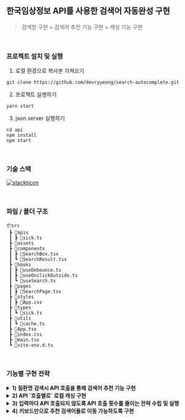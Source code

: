 ## 한국임상정보 API를 사용한 검색어 자동완성 구현
> 검색창 구현 + 검색어 추천 기능 구현 + 캐싱 기능 구현

<br/>

### 프로젝트 설치 및 실행

1. 로컬 환경으로 복사본 가져오기
```
git clone https://github.com/devryyeong/search-autocomplete.git
```

2. 프로젝트 실행하기

```
yarn start
```

3. json server 실행하기

```
cd api
npm install
npm start

```

<br/>

### 기술 스택
[![stackticon](https://firebasestorage.googleapis.com/v0/b/stackticon-81399.appspot.com/o/images%2F1695361610335?alt=media&token=fe507738-09ea-43bf-b234-beb6b5009a31)](https://github.com/msdio/stackticon)

<br/>

### 파일 / 폴더 구조
```
📦src
 ┣ 📂apis
 ┃ ┣ 📜sick.ts
 ┣ 📂assets
 ┣ 📂components
 ┃ ┣ 📜SearchBox.tsx
 ┃ ┗ 📜SearchResult.tsx
 ┣ 📂hooks
 ┃ ┣ 📜useDebounce.ts
 ┃ ┣ 📜useOnclickOutside.ts
 ┃ ┗ 📜useSearch.ts
 ┣ 📂pages
 ┃ ┣ 📜SearchPage.tsx
 ┣ 📂styles
 ┃ ┣ 📜App.css
 ┣ 📂types
 ┃ ┗ 📜sick.ts
 ┣ 📂utils
 ┃ ┗ 📜cache.ts
 ┣ 📜App.tsx
 ┣ 📜index.css
 ┣ 📜main.tsx
 ┗ 📜vite-env.d.ts
```

<br/>

### 기능별 구현 전략
<details>
  <summary><b>1) 질환명 검색시 API 호출을 통해 검색어 추천 기능 구현</b></summary>

  - input field 값으로 API 요청시 qeury string으로 넣어 string이 포함하는 `sick data list`를 배열 형태로 얻는다.
    -  useState, onChange를 활용한 controlled 방식으로 input field 값을 얻는다.
    - API 요청하기 위한 비즈니스 로직을 구현하여 `sick data list`를 배열 형태로 얻는다.
- `SearchInput`, `SearchBox`, `useSearch` hook을 사용해 얻어낸 `sick data list`를 배열로 나열한다.
    - 추가적으로 'x'버튼을 클릭해 input field 값을 빈 문자열로 초기화하도록 구현했다.
    - `useOnclickOutside` hook을 구현해 검색창 바깥을 클릭했을 때 추천 리스트를 숨기도록 구현했다.

</details>

<details>
  <summary><b>2) API `호출별로` 로컬 캐싱 구현</b></summary>

  - cacheStorage를 활용하여 서버 데이터를 캐시로 저장하고, 필요할 때 지정된 데이터를 반환하여 서버 부하를 줄이는 방식을 택했다.
  - cacheStorage는 Response 객체를 저장하는데, AxiosResponse 객체는 저장할 수 없으므로 data만 추출하여 생성자 Response로 Response 객체를 만들어 저장했다.
    - Response 객체 대신 URI를 통해 Response 객체로 변환하여 저장할 수 있지만, URI에는 `BASE_URL`과 `pathname`이 있고, `BASE_URL`을 중복해서 사용하는 것을 줄이고자 axios instance에 등록했기 때문에 Response 생성자 함수를 사용했다.
  - cacheStorage에 Response 객체를 저장할 때 put 메서드를 이용해 추가 또는 기존 Response를 덮어씌웠다.

</details>

<details>
  <summary><b>3) 입력마다 API 호출되지 않도록 API 호출 횟수를 줄이는 전략 수립 및 실행</b></summary>
  
  - 입력마다 `onChange` 이벤트 핸들러 함수가 호출되어 `input field` 값이 업데이트된다.
  - `input field` 값이 변경될 때마다 과도한 API 호출을 하게 되는 이슈가 있다.
  - 입력이 종료되는 시점에 API 호출을 하는 `debounce` 프로그래밍 기법을 사용했다.
    - `onChange`에 `debounce`를 적용할 경우, 키보드 입력이 종료될 때 사용자의 화면에 입력값이 표시되어 사용자 경험에 악영향을 줄 수 있다.
    - `onChange`로 input field 값이 변경될 때, 입력이 종료되면 요청할 수 있도록 `debouncedValue`를 반환하는 `useDebounce` hook을 구현했다.
    - 결과적으로 딜레이가 걸린 `debouncedValue`가 변경되면 `debouncedValue`로 API 요청을 보내 과도한 API 호출을 방지할 수 있도록 했다.
  
</details>

<details>
  <summary><b>4) 키보드만으로 추천 검색어들로 이동 가능하도록 구현</b></summary>
  
  - 검색 후 키보드 위/아래 방향키를 누르면 해당 검색 결과 리스트를 선택했다는 표시가 시각적으로 보인다.
  - `onKeyDown` 이벤트 핸들러를 활용해 이벤트를 캐치한다.
  - 입력 횟수만큼 인덱스를 변경시켜 검색 결과 리스트를 선택한다.
  - 인덱스는 위 화살표를 계속 누르면 아무것도 선택하지 않은 경우와 동일해야 한다.
    - 인덱스의 최소값은 `-1` 이어야 한다.
  - 인덱스는 아래 화살표를 계속 누르면 가장 검색 결과 리스트중 가장 마지막 결과를 선택해야 한다.
    - 인덱스의 최대값은 `searchList.length - 1` 이어야 한다.
  - input field 값이 변경될 때 인덱스를 검색 결과를 선택하지 않은 상태로 초기화되어야 한다.
    - `useEffect`를 사용하여 `debouncedValue`가 변경될 때 인덱스를 `-1`로 초기화한다.

</details>